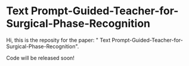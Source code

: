 # Text Prompt-Guided-Teacher-for-Surgical-Phase-Recognition

Hi, this is the reposity for the paper: " Text Prompt-Guided-Teacher-for-Surgical-Phase-Recognition".

Code will be released soon!

